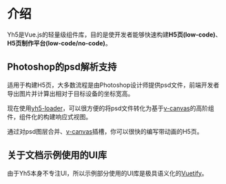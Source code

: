 # 介绍

Yh5是Vue.js的轻量级组件库，目的是使开发者能够快速构建**H5页(low-code)**、**H5页制作平台(low-code/no-code)**。

## Photoshop的psd解析支持

适用于构建H5页，大多数流程是由Photoshop设计师提供psd文件，前端开发者导出图片并计算出相对于目标设备的坐标宽高。

现在使用[yh5-loader](/loader/)，可以很方便的将psd文件转化为基于[v-canvas](/components/canvas)的高阶组件，组件化的构建响应式视图。

通过对psd图层合并、[v-canvas](/components/canvas)插槽，你可以很快的编写带动画的H5页。

## 关于文档示例使用的UI库

由于Yh5本身不专注UI，所以示例部分使用的UI库是极具语义化的[Vuetify](https://vuetifyjs.com/)。